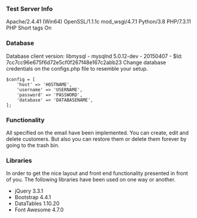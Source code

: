 <h3>Test Server Info</h3>
Apache/2.4.41 (Win64) OpenSSL/1.1.1c mod_wsgi/4.7.1 Python/3.8 PHP/7.3.11
<br>PHP Short tags On
<h3>Database</h3>
Database client version: libmysql - mysqlnd 5.0.12-dev - 20150407 - $Id: 7cc7cc96e675f6d72e5cf0f267f48e167c2abb23
Change database credentials on the configs.php file to resemble your setup.
    
    $config = [
        'host' => 'HOSTNAME',
        'username' => 'USERNAME',
        'password' => 'PASSWORD',
        'database' => 'DATABASENAME',
    ];


<h3>Functionality</h3>
All specified on the email have been implemented.
You can create, edit and delete customers. 
But also you can restore them or delete them forever by going to the trash bin.

<h3>Libraries</h3>
In order to get the nice layout and front end functionality presented in front of you. The following libraries have been used on one way or another.
<ul>
<li>
jQuery 3.3.1
</li>
<li>
Bootstrap 4.4.1
</li>
<li>
DataTables 1.10.20
</li>
<li>
Font Awesome 4.7.0
</li>
</ul>
